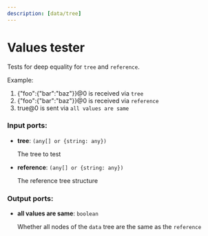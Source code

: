 ```yaml
---
description: [data/tree]
---
```


# Values tester

Tests for deep equality for `tree` and `reference`.

Example:
1. {"foo":{"bar":"baz"}}@0 is received via `tree`
2. {"foo":{"bar":"baz"}}@0 is received via `reference`
3. true@0 is sent via `all values are same`

### Input ports:

* __tree__: `(any[] or {string: any})`

    The tree to test


* __reference__: `(any[] or {string: any})`

    The reference tree structure

### Output ports:

* __all values are same__: `boolean`

    Whether all nodes of the `data` tree are the same as the `reference`

